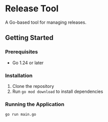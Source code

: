 # Release Tool

A Go-based tool for managing releases.

## Getting Started

### Prerequisites
- Go 1.24 or later

### Installation
1. Clone the repository
2. Run `go mod download` to install dependencies

### Running the Application
```bash
go run main.go
```

